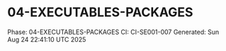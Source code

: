 # 04-EXECUTABLES-PACKAGES
Phase: 04-EXECUTABLES-PACKAGES
CI: CI-SE001-007
Generated: Sun Aug 24 22:41:10 UTC 2025
